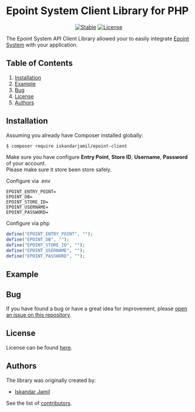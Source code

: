 # Epoint System Client Library for PHP

<p align="center">
<a href="https://poser.pugx.org/iskandarjamil/epoint-client"><img src="https://poser.pugx.org/iskandarjamil/epoint-client/v/stable" alt="Stable"></a>
<a href="https://packagist.org/packages/iskandarjamil/epoint-client/LICENSE"><img src="https://poser.pugx.org/iskandarjamil/epoint-client/license" alt="License"></a>
</p>

The Epoint System API Client Library allowed your to easily integrate [Epoint System](http://epointpos.com.my/) with your application.

## Table of Contents

1. [Installation](#installation)
1. [Example](#example)
1. [Bug](#bug)
1. [License](#license)
1. [Authors](#authors)

## Installation

Assuming you already have Composer installed globally:

```bash
$ composer require iskandarjamil/epoint-client
```

Make sure you have configure **Entry Point**, **Store ID**, **Username**, **Password** of your account.<br>
Please make sure it store been store safely.

Configure via .env

```
EPOINT_ENTRY_POINT=
EPOINT_DB=
EPOINT_STORE_ID=
EPOINT_USERNAME=
EPOINT_PASSWORD=
```

Configure via php

```php
define("EPOINT_ENTRY_POINT", "");
define("EPOINT_DB", "");
define("EPOINT_STORE_ID", "");
define("EPOINT_USERNAME", "");
define("EPOINT_PASSWORD", "");
```

## Example

## Bug

If you have found a bug or have a great idea for improvement, please [open an issue on this repository](https://github.com/iskandarjamil/epoint-client/issues/new).

## License

License can be found [here](https://github.com/iskandarjamil/epoint-client/blob/master/LICENSE).

## Authors

The library was originally created by:

- [Iskandar Jamil](https://github.com/iskandarjamil)

See the list of [contributors](https://github.com/iskandarjamil/epoint-client/graphs/contributors).
